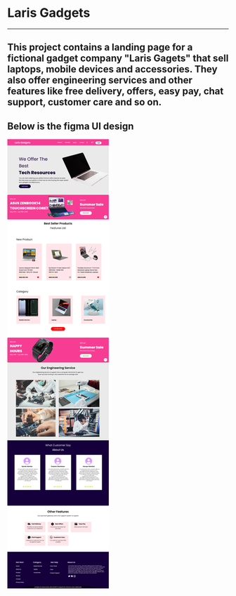 # Laris Gadgets

---

## This project contains a landing page for a fictional gadget company "Laris Gagets" that sell laptops, mobile devices and accessories. They also offer engineering services and other features like free delivery, offers, easy pay, chat support, customer care and so on.

## Below is the figma UI design

![UI design](assets/images/laris.png) 